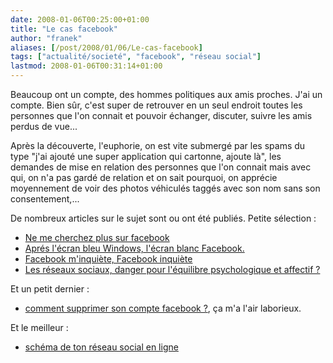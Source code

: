 ```yaml
---
date: 2008-01-06T00:25:00+01:00
title: "Le cas facebook"
author: "franek"
aliases: [/post/2008/01/06/Le-cas-facebook]
tags: ["actualité/societé", "facebook", "réseau social"]
lastmod: 2008-01-06T00:31:14+01:00
---
```

Beaucoup ont un compte, des hommes politiques aux amis proches. J'ai un compte. Bien sûr, c'est super de retrouver en un seul endroit toutes les personnes que l'on connait et pouvoir échanger, discuter, suivre les amis perdus de vue...

Après la découverte, l'euphorie, on est vite submergé par les spams du type "j'ai ajouté une super application qui cartonne, ajoute là", les demandes de mise en relation des personnes que l'on connait mais avec qui, on n'a pas gardé de relation et on sait pourquoi, on apprécie moyennement de voir des photos véhiculés taggés avec son nom sans son consentement,...

De nombreux articles sur le sujet sont ou ont été publiés. Petite sélection :

- [Ne me cherchez plus sur facebook](http://www.nota-bene.org/+Ne-me-cherchez-plus-sur-Facebook+)
- [Aprés l'écran bleu Windows, l'écran blanc Facebook.](http://www.mikiane.com/node/2007/12/27/apr%C3%A9s-l%C3%A9cran-bleu-windows-l%C3%A9cran-blanc-facebook)
- [Facebook m'inquiète, Facebook inquiète](http://blog.ac-graphic.net/index.php?post/2008/01/03/Facebook-minquiete-Facebook-inquiete)
- [Les réseaux sociaux, danger pour l'équilibre psychologique et affectif ?](http://www.mikiane.com/node/2008/01/05/les-r%C3%A9seaux-sociaux-danger-pour-l%C3%A9quilibre-psychologique-et-affectif)

Et un petit dernier :

- [comment supprimer son compte facebook ?](http://www.palpitt.fr/blog/index.php?post/2008/01/05/Supprimer-son-compte-Facebook), ça m'a l'air laborieux.

Et le meilleur :

- [schéma de ton réseau social en ligne](http://www.palpitt.fr/blog/index.php?post/2008/01/03/Ton-reseau-social-en-ligne)
